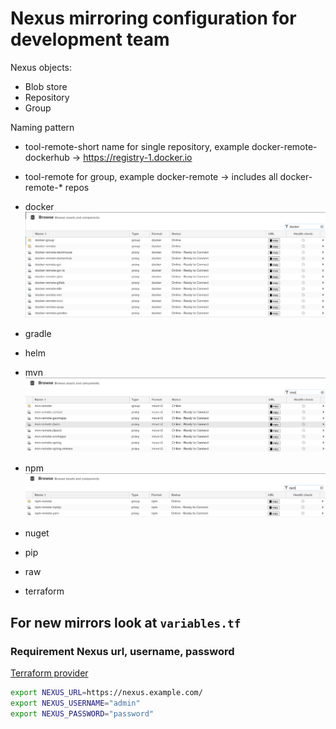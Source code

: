 # Nexus mirroring configuration for development team

Nexus objects:

- Blob store
- Repository
- Group

Naming pattern

- tool-remote-short name for single repository, example docker-remote-dockerhub -> <https://registry-1.docker.io>
- tool-remote for group, example docker-remote -> includes all docker-remote-* repos

- docker
  ![docker](img/docker.png)
- gradle
- helm
- mvn
  ![mvn](img/mvn.png)
- npm
  ![npm](img/npm.png)
- nuget
- pip
- raw
- terraform

## For new mirrors look at ```variables.tf```

### Requirement Nexus url, username, password

[Terraform provider](https://github.com/datadrivers/terraform-provider-nexus)

```bash
export NEXUS_URL=https://nexus.example.com/
export NEXUS_USERNAME="admin"
export NEXUS_PASSWORD="password"
```

